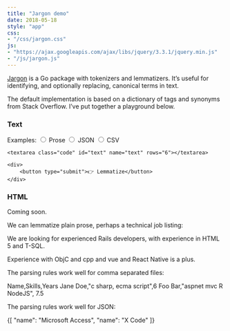 ```yaml
---
title: "Jargon demo"
date: 2018-05-18
style: "app"
css:
- "/css/jargon.css"
js:
- "https://ajax.googleapis.com/ajax/libs/jquery/3.3.1/jquery.min.js"
- "/js/jargon.js"
---
```


[Jargon](https://github.com/clipperhouse/jargon) is a Go package with tokenizers and lemmatizers. It’s useful for identifying, and optionally replacing, canonical terms in text.

The default implementation is based on a dictionary of tags and synonyms from Stack Overflow. I’ve put together a playground below.

### Text

<form action="//jargon-demo.appspot.com/text" method="POST" id="text-form">
    <span class="hint">
        Examples:
    </span>
    <label for="prose">
        <input type="radio" id="prose" name="format">
        Prose
    </label>
    <label for="json">
        <input type="radio" id="json" name="format">
        JSON
    </label>        
    <label for="csv">
        <input type="radio" id="csv" name="format">
        CSV
    </label>

    <textarea class="code" id="text" name="text" rows="6"></textarea>

    <div>
        <button type="submit">👉 Lemmatize</button>
    </div>
</form>

<div id="text-result" class="pre code result">
</div>


### HTML

Coming soon.

<div id="text-examples" class="examples">
    <div id="prose">
We can lemmatize plain prose, perhaps a technical job listing:

We are looking for experienced Rails developers, with experience in HTML 5 and T-SQL.

Experience with ObjC and cpp and vue and React  Native is a plus.
    </div>
    <div id="csv">
The parsing rules work well for comma separated files:

Name,Skills,Years
Jane Doe,"c sharp, ecma script",6
Foo Bar,"aspnet mvc R NodeJS", 7.5
    </div>
    <div id="json">
The parsing rules work well for JSON:

{[
    "name": "Microsoft Access",
    "name": "X Code"
]}
    </div>
</div>
